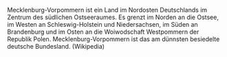 Mecklenburg-Vorpommern ist ein Land im Nordosten Deutschlands im Zentrum des südlichen Ostseeraumes. Es grenzt im Norden an die Ostsee, im Westen an Schleswig-Holstein und Niedersachsen, im Süden an Brandenburg und im Osten an die Woiwodschaft Westpommern der Republik Polen. Mecklenburg-Vorpommern ist das am dünnsten besiedelte deutsche Bundesland. (Wikipedia)

